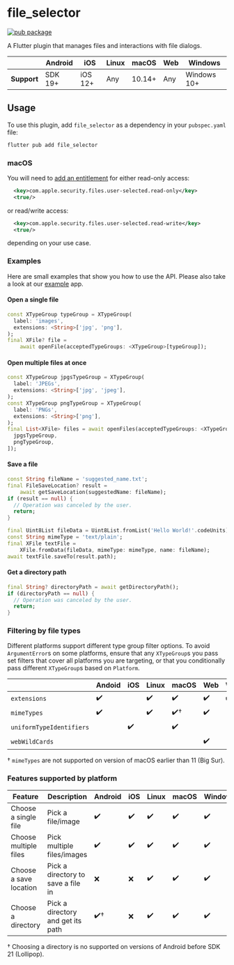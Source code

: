 # file_selector

<?code-excerpt path-base="example/lib"?>

[![pub package](https://img.shields.io/pub/v/file_selector.svg)](https://pub.dartlang.org/packages/file_selector)

A Flutter plugin that manages files and interactions with file dialogs.

|             | Android | iOS     | Linux | macOS  | Web | Windows     |
|-------------|---------|---------|-------|--------|-----|-------------|
| **Support** | SDK 19+ | iOS 12+ | Any   | 10.14+ | Any | Windows 10+ |

## Usage

To use this plugin, add `file_selector` as a
dependency in your `pubspec.yaml` file:

```bash
flutter pub add file_selector
```

### macOS

You will need to [add an entitlement][entitlement] for either read-only access:
```xml
  <key>com.apple.security.files.user-selected.read-only</key>
  <true/>
```
or read/write access:
```xml
  <key>com.apple.security.files.user-selected.read-write</key>
  <true/>
```
depending on your use case.

### Examples

Here are small examples that show you how to use the API.
Please also take a look at our [example][example] app.

#### Open a single file

<?code-excerpt "open_image_page.dart (SingleOpen)"?>
```dart
const XTypeGroup typeGroup = XTypeGroup(
  label: 'images',
  extensions: <String>['jpg', 'png'],
);
final XFile? file =
    await openFile(acceptedTypeGroups: <XTypeGroup>[typeGroup]);
```

#### Open multiple files at once

<?code-excerpt "open_multiple_images_page.dart (MultiOpen)"?>
```dart
const XTypeGroup jpgsTypeGroup = XTypeGroup(
  label: 'JPEGs',
  extensions: <String>['jpg', 'jpeg'],
);
const XTypeGroup pngTypeGroup = XTypeGroup(
  label: 'PNGs',
  extensions: <String>['png'],
);
final List<XFile> files = await openFiles(acceptedTypeGroups: <XTypeGroup>[
  jpgsTypeGroup,
  pngTypeGroup,
]);
```

#### Save a file

<?code-excerpt "readme_standalone_excerpts.dart (Save)"?>
```dart
const String fileName = 'suggested_name.txt';
final FileSaveLocation? result =
    await getSaveLocation(suggestedName: fileName);
if (result == null) {
  // Operation was canceled by the user.
  return;
}

final Uint8List fileData = Uint8List.fromList('Hello World!'.codeUnits);
const String mimeType = 'text/plain';
final XFile textFile =
    XFile.fromData(fileData, mimeType: mimeType, name: fileName);
await textFile.saveTo(result.path);
```

#### Get a directory path

<?code-excerpt "readme_standalone_excerpts.dart (GetDirectory)"?>
```dart
final String? directoryPath = await getDirectoryPath();
if (directoryPath == null) {
  // Operation was canceled by the user.
  return;
}
```

### Filtering by file types

Different platforms support different type group filter options. To avoid
`ArgumentError`s on some platforms, ensure that any `XTypeGroup`s you pass set
filters that cover all platforms you are targeting, or that you conditionally
pass different `XTypeGroup`s based on `Platform`.

|                          | Andoid | iOS | Linux | macOS  | Web | Windows     |
|--------------------------|--------|-----|-------|--------|-----|-------------|
| `extensions`             | ✔️      |     | ✔️     | ✔️      | ✔️   | ✔️           |
| `mimeTypes`              | ✔️      |     | ✔️     | ✔️†     | ✔️   |             |
| `uniformTypeIdentifiers` |        | ✔️   |       | ✔️      |     |             |
| `webWildCards`           |        |     |       |        | ✔️   |             |

† `mimeTypes` are not supported on version of macOS earlier than 11 (Big Sur).

### Features supported by platform

| Feature                | Description                        | Android | iOS      | Linux      | macOS    | Windows      | Web         |
| ---------------------- |----------------------------------- |---------|--------- | ---------- | -------- | ------------ | ----------- |
| Choose a single file   | Pick a file/image                  | ✔️       | ✔️       | ✔️        | ✔️       | ✔️          | ✔️          |
| Choose multiple files  | Pick multiple files/images         | ✔️       | ✔️       | ✔️        | ✔️       | ✔️          | ✔️          |
| Choose a save location | Pick a directory to save a file in | ❌       | ❌       | ✔️        | ✔️       | ✔️          | ❌          |
| Choose a directory     | Pick a directory and get its path  | ✔️†       | ❌       | ✔️        | ✔️       | ✔️          | ❌          |

† Choosing a directory is no supported on versions of Android before SDK 21 (Lollipop).

[example]:./example
[entitlement]: https://docs.flutter.dev/desktop#entitlements-and-the-app-sandbox
